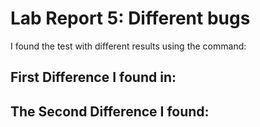 # Lab Report 5: Different bugs
I found the test with different results using the command:


## First Difference I found in:



## The Second Difference I found: 